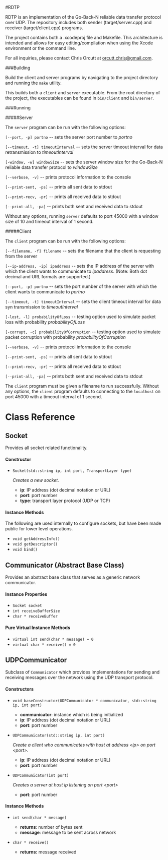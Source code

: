 #RDTP

RDTP is an implementation of the Go-Back-N reliable data transfer protocol over UDP. The repository includes both sender (target/server.cpp) and receiver (target/client.cpp) programs. 

The project contains both a .xcodeproj file and Makefile. This architecture is intended and allows for easy editing/compilation when using the Xcode environment or the command line. 

For all inquiries, please contact Chris Orcutt at orcutt.chris@gmail.com.

###Building

Build the client and server programs by navigating to the project directory and running the `make` utility. 

This builds both a `client` and `server` executable. From the root directory of the project, the executables can be found in `bin/client` and `bin/server`.

###Running

#####Server 

The `server` program can be run with the following options:

`[--port, -p] portno` -- sets the server port number to *portno*

`[--timeout, -t] timeoutInterval` -- sets the server timeout interval for data retransmission to *timeoutInterval*

`[-window, -w] windowSize` -- sets the server window size for the Go-Back-N reliable data transfer protocol to *windowSize*

`[--verbose, -v]` -- prints protocol information to the console

`[--print-sent, -ps]` -- prints all sent data to stdout

`[--print-recv, -pr]` -- prints all received data to stdout

`[--print-all, -pa]` -- prints both sent and received data to stdout

Without any options, running `server` defaults to port 45000 with a window size of 10 and timeout interval of 1 second.

#####Client 

The `client` program can be run with the following options:

`[--filename, -f] filename` -- sets the filename that the client is requesting from the server

`[--ip-address, -ip] ipaddress` -- sets the IP address of the server with which the client wants to communicate to *ipaddress*. (Note: Both dot decimal and URL formats are supported.)

`[--port, -p] portno` -- sets the port number of the server with which the client wants to communicate to *portno*

`[--timeout, -t] timeoutInterval` -- sets the client timeout interval for data syn transmission to *timeoutInterval*

`[-lost, -l] probabilityOfLoss` -- testing option used to simulate packet loss with probability *probabilityOfLoss*

`[-corrupt, -c] probabilityOfCorruption` -- testing option used to simulate packet corruption with probability *probabilityOfCorruption*

`[--verbose, -v]` -- prints protocol information to the console

`[--print-sent, -ps]` -- prints all sent data to stdout

`[--print-recv, -pr]` -- prints all received data to stdout

`[--print-all, -pa]` -- prints both sent and received data to stdout

The `client` program must be given a filename to run successfully. Without any options, the `client` program defaults to connecting to the `localhost` on port 45000 with a timeout interval of 1 second.

# Class Reference

## Socket
Provides all socket related functionality.

#### Constructor
- `Socket(std::string ip, int port, TransportLayer type)`

  *Creates a new socket.*
  - **ip**: IP address (dot decimal notation or URL)
  - **port**: port number
  - **type**: transport layer protocol (UDP or TCP)

#### Instance Methods

The following are used internally to configure sockets, but have been made public for lower level operations.

- `void getAddressInfo()`
- `void getDescriptor()`
- `void bind()`

## Communicator (Abstract Base Class)
Provides an abstract base class that serves as a generic network communicator.

#### Instance Properties
- `Socket socket`
- `int receiveBufferSize`
- `char * receiveBuffer`

#### Pure Virtual Instance Methods
- `virtual int send(char * message) = 0`
- `virtual char * receive() = 0`

## UDPCommunicator
Subclass of `Communicator` which provides implementations for sending and receiving messages over the network using the UDP transport protocol.

#### Constructors
- `void baseConstructor(UDPCommunicator * communicator, std::string ip, int port)`
  - **communicator**: instance which is being initialized
  - **ip**: IP address (dot decimal notation or URL)
  - **port**: port number

- `UDPCommunicator(std::string ip, int port)`

  *Create a client who communicates with host at address \<ip\> on port \<port\>.*
  - **ip**: IP address (dot decimal notation or URL)
  - **port**: port number

- `UDPCommunicator(int port)`

  *Creates a server at host ip listening on port \<port\>*
  - **port**: port number

#### Instance Methods
- `int send(char * message)`
  - **returns**: number of bytes sent
  - **message**: message to be sent across network

- `char * receive()`
  - **returns:** message received
